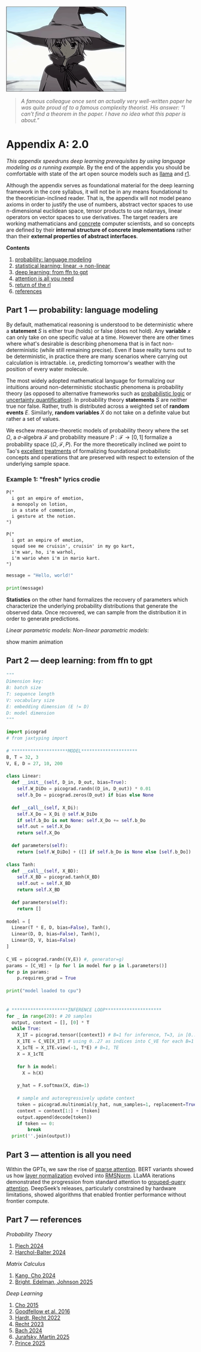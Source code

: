![](./apa.gif)
> *A famous colleague once sent an actually very well-written paper he was quite proud of to a famous complexity theorist. His answer: “I can’t find a theorem in the paper. I have no idea what this paper is about.”*
# Appendix A: 2.0

*This appendix speedruns deep learning prerequisites by using language modeling as a running example.*
By the end of the appendix you should be comfortable with state of the art open
source models such as [llama](https://arxiv.org/abs/2407.21783) and [r1](https://arxiv.org/abs/2501.12948).

Although the appendix serves as foundational material for the deep learning
framework in the core syllabus, it will not be in any means foundational to the
theoretician-inclined reader. That is, the appendix will not model peano axioms 
in order to justify the use of numbers, abstract vector spaces to use
n-dimensional euclidean space, tensor products to use ndarrays, linear operators
on vector spaces to use derivatives. The target readers are working
mathematicians and [concrete](https://en.wikipedia.org/wiki/Concrete_Mathematics)
computer scientists, and so concepts are defined by their
**internal structure of concrete implementations** rather than their
**external properties of abstract interfaces**.

**Contents**
1. [probability: language modeling]()
2. [statistical learning: linear ->  non-linear](#part-1--statistical-learning-linear-to-non-linear)
3. [deep learning: from ffn to gpt](#part-2--deep-learning-from-ffn-to-gpt)
4. [attention is all you need]()
5. [return of the rl]()
6. [references](#part-7--references)

## Part 1 — probability: language modeling
By default, mathematical reasoning is understood to be deterministic where
a **statement** $S$ is either true (holds) or false (does not hold). Any
**variable** $x$ can only take on one specific value at a time. However there are
other times where what's desirable is describing phenomena that is in fact
non-deterministic (while still remaining precise). Even if base reality turns
out to be deterministic, in practice there are many scenarios where carrying
out calculation is intractable. i.e, predicting tomorrow's weather with the
position of every water molecule.

The most widely adopted mathematical language for formalizing our intuitions
around non-deterministic stochastic phenomena is probability theory (as opposed
to alternative frameworks such as [probabilistic logic](https://en.wikipedia.org/wiki/Probabilistic_logic) or
[uncertainty quantification](https://en.wikipedia.org/wiki/Uncertainty_quantification)).
In probability theory  **statements** $S$ are neither true nor false. Rather,
truth is distributed across a weighted set of **random events** $E$. Similarly,
**random variables** $X$ do not take on a definite value but rather a set of
values.

We eschew measure-theoretic models of probability theory where the set $\Omega$,
a $\sigma$-algebra $\mathcal{F}$ and probability measure $P: \mathcal{F} \to [0,1]$
formalize a probability space $(\Omega, \mathcal{F}, P)$. For the more
theoretically inclined we point to Tao's [excellent](https://terrytao.wordpress.com/2010/01/01/254a-notes-0-a-review-of-probability-theory/)
[treatments](https://terrytao.wordpress.com/2015/09/29/275a-notes-0-foundations-of-probability-theory/)
of formalizing foundational probabilistic concepts and operations that are
preserved with respect to extension of the underlying sample space.


### Example 1:  "fresh" lyrics crodie

```
P("
  i got an empire of emotion,
  a monopoly on lotion,
  in a state of commotion,
  i gesture at the notion.
")

P("
  i got an empire of emotion,
  squad see me cruisin', cruisin' in my go kart,
  i'm war, ho, i'm warhol,
  i'm wario when i'm in mario kart.
")
```


<!-- Even though working mathematicians primarily use **random events** and
**random variables** on a daily basis, it's useful to define the abstract
probability space (TODO: why): a triplet $(\Omega, \mathcal{F}, P)$ that
comprises a sample space $\Omega$, an event space $\mathcal{F}$, and a measure
$P: \mathcal{F} \to [0,1]$. -->

<!-- TODO: measurable axioms? -->
<!-- 
1. the **sample space** $\Omega$ is the **set** of all possible **outcomes**
2. the **event space** $\mathcal{F}$ is the **power set** $2^\Omega$ of all possible **subsets**

where coloquially the *sample space* is referred to as the *vocabulary* of *words*,
and the *event space* is all possible (permutations, combinations?) *sentences*.

If the *experiment* is to sample a single word from the
english corpus then $\Omega=\{a, aardvark, ... zygote\}$ and $\mathcal{F}$ = $2^\Omega$.
An event $E$ where sampling a single word that starts with the letter j is the
sample space subset $E=\{j, jaguar, \ldots, jynx\}$.


What is counterintuitive at first is that the **outcomes** of the sample space
can be *tuples* themselves. That is, the experiment can be the roll of two dice,
three dice, four cards, five words, etc. For instance, the sample space can look
like $\Omega=\{(a,a), (a, aardvark), \ldots, (zygote, zygote)\}$. An event $F$
where **each** word starts with the letter j is the subset (of the sample space) $F=\{(j,j), \ldots (jy, jy) \}$.

TODO:
1. random variables as different "attributes" of an event.
with one sample space (and it's event space), there can be multiple rv's defined.
- people in car.
- fuel in the car.
- mileage traveled by car.
- wavelength of car color.
2.  random variables are neither "random" nor "variables". they are mappings from events to real number line.

3. formalizing probability spaces let us construct different sample spaces

3. the **probability function** $P: \mathcal{F} \to [0,1]$ is the **function** that produces the size of any **event (subset)** $E$ relative to the **event space (power set)** $\mathcal{F}$

interpret this to be the **chance** of an **event** occuring.
- measure size of event to event space?
- relative frequency in the limit? todo: justify. -->

<!-- A mathematically inclined rapper wants to formalize their intuition on what he
believes to be an "original" set of lyrics by measuring the **relative frequency**
of the lyrics with respect to the entire english corpus. He remembers probability
theory can help. As a well-trained mathematician, he starts off simple by
decomposing the problem from assessing an *entire rap* to that of a *single word*.

He wants a reuasable function where he can pass in *any event*
(in the rapper's case a single word) and a *probability* is returned. This motivates
**random variables** and their **distributions**.

A **random variable** is a mapping

**events**.




That is, he
wants some function that summarizes the entire experiment (in the rapper's case, sampling any word from english).

 How is this possible when
the domain of $P$ is $\mathcal{F}$. The answer, is with random variables.

A random variable can take on events. We will differentiate the two by denoting
the former with $X$, $Y$, $Z$, and the latter with $A$, $B$, $C$, $E$. -->




<!-- Formalizing $P$ as $P(E) = \lim_{n\to\infty} \frac{|E|}{n}$
places the foundations of probability on top of set theory with the following
three axioms:

1. $0 \leq P(E) \leq 1$
2. $P(\Omega) = 1$
3. $P(A \cup B ) = P(A) + P(B)$ if events A and B are mutually exclusive -->

<!-- section 2: *random variables* and their *distributions* (pmf. pdf).
random variable is a misnomer.
section 3: *probabilistic models: n random variables. joint probability distribution*

then intuitively we expect $P(A)$ is higher than $P(B)$ and would conclude that
the second set of lyrics are more "fresh". But how do we access $P$, allowing us
to reduce our common sense into calculation?
$X is a random variable$
$Let the event A be X="empire"$ apply a boolean operator to the RV.
$Let the event B be X>="e"$
$P(X="empire")$ is the probability of an event. remember P is only defined on event space -> [0,1]
$P(X=k)$ is the probability mass function. all events the random variable can take on is summarized with this single function.
if continuous then probability density function.

functions can be represented with
- equations
- code
- charts (2D. 3D)
any way of representing gives you the relationship between the events and measures.
language model is the function $P(X=k)$. -->

<!-- $$
\begin{align*}
&P(Y=🌭|\textbf{X}=\textbf{x};\theta) := \sigma(\theta^{\top}\textbf{x}) \underset{total\ law}{\implies} P(Y=¬🌭|\textbf{X}=\textbf{x};\theta) = 1 - \sigma(\theta^{\top}\textbf{x}) \\
\implies &P(Y=c|\textbf{X}=\textbf{x};θ) = \hat{y}^y (1-\hat{y})^{1-y} = \sigma(\theta^{\top}\textbf{x})^y [1-\sigma(\theta^{\top}\textbf{x})]^{1-y} \tag*{[continuous]}\\
\end{align*}
$$ -->

<!-- In order to define notions such as expectation, variance, and other computable
estimators, we map the sample space to the real number line using a random variable. -->

<!-- Random variables. Probability mass function.
Probability distributions:
Distributions are characterized by their parameters.

running example is autoregressive language modelling.
ngram model becomes intractable. time O(?). space O(?)
In the case of language modelling, ex... probability space is token space... -->

```python
message = "Hello, world!"

print(message)
```


**Statistics** on the other hand formalizes the recovery of parameters which
characterize the underlying probability distributions that generate the observed
data. Once recovered, we can sample from the distribution it in order to generate
predictions.

*Linear parametric models*:
*Non-linear parametric models*:

show manim animation

## Part 2 — deep learning: from ffn to gpt
```python
"""
Dimension key:
B: batch size
T: sequence length
V: vocabulary size
E: embedding dimension (E != D)
D: model dimension
"""

import picograd
# from jaxtyping import

# *********************MODEL*********************
B, T = 32, 3
V, E, D = 27, 10, 200

class Linear:
  def __init__(self, D_in, D_out, bias=True):
    self.W_DiDo = picograd.randn((D_in, D_out)) * 0.01
    self.b_Do = picograd.zeros(D_out) if bias else None

  def __call__(self, X_Di):
    self.X_Do = X_Di @ self.W_DiDo
    if self.b_Do is not None: self.X_Do += self.b_Do
    self.out = self.X_Do
    return self.X_Do

  def parameters(self):
    return [self.W_DiDo] + ([] if self.b_Do is None else [self.b_Do])

class Tanh:
  def __call__(self, X_BD):
    self.X_BD = picograd.tanh(X_BD)
    self.out = self.X_BD
    return self.X_BD
  
  def parameters(self):
    return []

model = [
  Linear(T * E, D, bias=False), Tanh(),
  Linear(D, D, bias=False), Tanh(),
  Linear(D, V, bias=False)
]

C_VE = picograd.randn((V,E)) #, generator=g)
params = [C_VE] + [p for l in model for p in l.parameters()]
for p in params:
    p.requires_grad = True

print("model loaded to cpu")


# *********************INFERENCE LOOP*********************
for _ in range(20): # 20 samples
  output, context = [], [0] * T
  while True:
    X_1T = picograd.tensor([context]) # B=1 for inference, T=3, in [0..27] (set to 0 for init)
    X_1TE = C_VE[X_1T] # using 0..27 as indices into C_VE for each B=1 example of context length T
    X_1cTE = X_1TE.view(-1, T*E) # B=1, TE
    X = X_1cTE

    for h in model:
      X = h(X)

    y_hat = F.softmax(X, dim=1)

    # sample and autoregressively update context
    token = picograd.multinomial(y_hat, num_samples=1, replacement=True).item()#, generator=g).item()
    context = context[1:] + [token]
    output.append(decode[token])
    if token == 0:
        break
  print(''.join(output))
```


## Part 3 — attention is all you need

Within the GPTs, we saw the rise of [sparse attention](https://arxiv.org/abs/1904.10509).
BERT variants showed us how [layer normalization](https://arxiv.org/abs/1607.06450) evolved into [RMSNorm](https://arxiv.org/abs/1910.07467).
LLaMA iterations demonstrated the progression from standard attention to [grouped-query attention](https://arxiv.org/abs/1910.07467).
DeepSeek’s releases, particularly constrained by hardware limitations, showed algorithms that enabled frontier performance without frontier compute.




<!-- 0. [ffn]()
1. [rnn]()
2. [lstm]()
3. [gpt]()
4. [beyond gpt]() -->

<!-- ## Part 0: non-linear parametric models: `nn.Linear()`, `nn.ReLU()` -->
<!-- Before jumping into the implementation of our deep learning framework's
multidimensional array with autodifferentiation capability, let's review the
mathematics of neural networks. We will incrementally construct a family of
functions from logistic regression, multiclass regression, feedforward
neural networks, attention and chain of thought variants, all for the
classification setting where Y⊆ℕ.

Recall that the logistic regression model for binary classification recovers the
bernouilli distribution $\mathbb{P}: \mathbb{R}^d \to [0,1]$ by assuming -->

<!-- $$
\begin{align*}
\implies \mathbb{P}(Y=y|\textbf{X}=\textbf{x};θ) &= \hat{y}^y (1-\hat{y})^{1-y} \\
                 &= \sigma(\textbf{w}^{\top}\textbf{x})^y [1-\sigma(\textbf{w}^{\top}\textbf{x})]^{1-y}
\end{align*}
$$ -->



## Part 7 — references

*Probability Theory*
1. [Piech 2024](https://chrispiech.github.io/probabilityForComputerScientists/en/)
1. [Harchol-Balter 2024](https://www.cs.cmu.edu/~harchol/Probability/book.html)

*Matrix Calculus*
1. [Kang, Cho 2024](https://kyunghyuncho.me/linear-algebra-for-data-science/)
1. [Bright, Edelman, Johnson 2025](https://arxiv.org/abs/2501.14787)

*Deep Learning*
1. [Cho 2015](https://arxiv.org/abs/1511.07916)
1. [Goodfellow et al. 2016](https://www.deeplearningbook.org/)
1. [Hardt, Recht 2022](https://mlstory.org/)
1. [Recht 2023](https://www.argmin.net/p/patterns-predictions-and-actions)
1. [Bach 2024](https://www.di.ens.fr/~fbach/ltfp_book.pdf)
1. [Jurafsky, Martin 2025](https://web.stanford.edu/~jurafsky/slp3/)
1. [Prince 2025](https://udlbook.github.io/udlbook/)